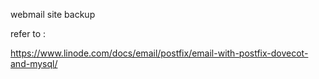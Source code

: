 webmail site backup

refer to :

https://www.linode.com/docs/email/postfix/email-with-postfix-dovecot-and-mysql/

